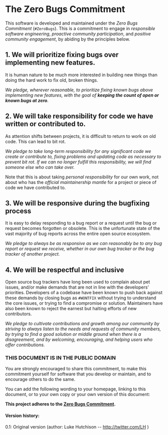 
# The Zero Bugs Commitment

This software is developed and maintained under the *Zero Bugs Commitment*
(`#ZeroBugs`). This is a commitment to engage in *responsible software
engineering*, *proactive community participation*, and *positive community
engagement*, by abiding by the principles below.

## 1. We will prioritize fixing bugs over implementing new features.

It is human nature to be much more interested in building new things than doing
the hard work to fix old, broken things.

*We pledge, wherever reasonable, to prioritize fixing known bugs above
implementing new features, with the goal of **keeping the count of open or known
bugs at zero**.*

## 2. We will take responsibility for code we have written or contributed to.

As attention shifts between projects, it is difficult to return to work on old
code. This can lead to bit rot.

*We pledge to take long-term responsibility for any significant code we create
or contribute to, fixing problems and updating code as necessary to prevent bit
rot. If we can no longer fulfill this responsibility, we will find someone else
who can take over.* 

Note that this is about taking *personal responsibility* for our own work, not
about who has the *official maintainership mantle* for a project or piece of
code we have contributed to.

## 3. We will be responsive during the bugfixing process

It is easy to delay responding to a bug report or a request until the bug or
request becomes forgotten or obsolete. This is the unfortunate state of the vast
majority of bug reports across the entire open source ecosystem. 

*We pledge to always be as responsive as we can reasonably be to any bug report
or request we receive, whether in our own bug tracker or the bug tracker of
another project.* 

## 4. We will be respectful and inclusive

Open source bug trackers have long been used to complain about pet issues,
and/or make demands that are not in line with the developers' priorities.
Developers of a codebase have been known to push back against these demands
by closing bugs as `#WONTFIX` without trying to understand the core issues,
or trying to find a compromise or solution. Maintainers have also been known
to reject the earnest but halting efforts of new contributors.

*We pledge to cultivate contributions and growth among our community by
striving to always listen to the needs and requests of community members,
by trying to find a good solution or middle ground when there is a disagreement,
and by welcoming, encouraging, and helping users who offer contributions.*


### THIS DOCUMENT IS IN THE PUBLIC DOMAIN

You are strongly encouraged to share this commitment, to make this commitment
yourself for software that you develop or maintain, and to encourage others to
do the same.

You can add the following wording to your homepage, linking to this document,
or to your own copy or your own version of this document:

  **This project adheres to the [Zero Bugs Commitment](https://github.com/classgraph/classgraph/blob/master/Zero-Bugs-Commitment.md).**


#### Version history:

0.1: Original version (author: Luke Hutchison -- http://twitter.com/LH )

